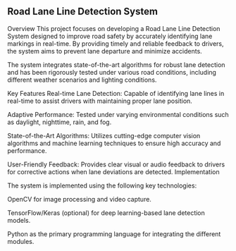 ## **Road Lane Line Detection System**

Overview
This project focuses on developing a Road Lane Line Detection System designed to improve road safety by accurately identifying lane markings in real-time. By providing timely and reliable feedback to drivers, the system aims to prevent lane departure and minimize accidents.

The system integrates state-of-the-art algorithms for robust lane detection and has been rigorously tested under various road conditions, including different weather scenarios and lighting conditions.

Key Features
Real-time Lane Detection: Capable of identifying lane lines in real-time to assist drivers with maintaining proper lane position.

Adaptive Performance: Tested under varying environmental conditions such as daylight, nighttime, rain, and fog.

State-of-the-Art Algorithms: Utilizes cutting-edge computer vision algorithms and machine learning techniques to ensure high accuracy and performance.

User-Friendly Feedback: Provides clear visual or audio feedback to drivers for corrective actions when lane deviations are detected.
Implementation

The system is implemented using the following key technologies:

OpenCV for image processing and video capture.

TensorFlow/Keras (optional) for deep learning-based lane detection models.

Python as the primary programming language for integrating the different modules.
